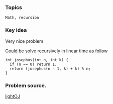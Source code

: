 ### Topics

    Math, recursion

### Key idea

Very nice problem

Could be solve recursively in linear time as follow

    int josephus(int n, int k) {
      if (n == 0) return 1;
      return (josephus(n - 1, k) + k) % n;
    }

### Problem source.

  [lightOJ](lightoj.com/volume_showproblem.php?problem=1179)
